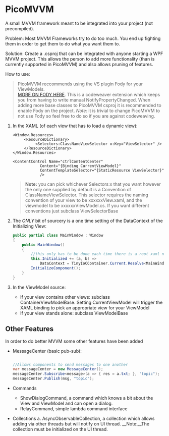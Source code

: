 PicoMVVM
========

A small MVVM framework meant to be integrated into your project (not precompiled).

Problem:
	Most MVVM Frameworks try to do too much.  You end up fighting them in order to get them to do what you want them to.

Solution:
	Create a .csproj that can be integrated with anyone starting a WPF MVVM project.  This allows the person to add more functionality (than is currently supported in PicoMVVM) and also allows pruning of features.

How to use:
>  PicoMVVM reccommends using the VS plugin Fody for your ViewModels.  
	[MORE ON FODY HERE](https://github.com/Fody/Fody).
	This is a codeweaver extension which keeps you from having to write manual NotifyPropertyChanged. 
	When adding more base classes to PicoMVVM csproj it is recommended to enable Fody on the project.
	_Note:_ it is trivial to change PicoMVVM to not use Fody so feel free to do so if you are against codeweaving.

1.  In the XAML (of each view that has to load a dynamic view):
	```xaml
	<Window.Resources>
	     <ResourceDictionary>
	          <Selectors:ClassNameViewSelector x:Key="ViewSelector" />
	     </ResourceDictionary>
	</Window.Resources>
    
	<ContentControl Name="ctrlContentCenter" 
        		Content="{Binding CurrentViewModel}"  
        		ContentTemplateSelector="{StaticResource ViewSelector}"
                />
	```
	> __Note:__ you can pick whichever Selectors:x that you want however the only one supplied by default is a Convention of ClassNameViewSelector. This selector requires the naming convention of your view to be xxxxxxView.xaml, and the viewmodel to be xxxxxxViewModel.cs.  If you want different conventions just subclass ViewSelectorBase

2.  The _ONLY_ bit of sourcery is a one time setting of the DataContext of the Initializing View:
	```cs
	public partial class MainWindow : Window
	{
		public MainWindow()
		{
			//this only has to be done each time there is a root xaml node
			this.Initialized += (a, b) => 
				DataContext = TinyIoCContainer.Current.Resolve<MainWindowViewModel>();
			InitializeComponent();
		}
	}
	```

3.  In the ViewModel source:
	*  If your view contains other views: subclass ContainerViewModelBase. Setting CurrentViewModel will trigger the XAML binding to pick an appropriate view for your ViewModel
	*  If your view stands alone: subclass ViewModelBase

Other Features
--------------
In order to do better MVVM some other features have been added

*  MessageCenter (basic pub-sub):
	```cs

	//Allows components to send messages to one another
	var messageCenter = new MessageCenter();
	messageCenter.Subscribe<message>(a => { res = a.txt; }, "topic");
	messageCenter.Publish(msg, "topic");


	```

*  Commands
	*  ShowDialogCommand, a command which knows a bit about the View and ViewModel and can open a dialog.
	*  RelayCommand, simple lambda command interface

*  Collections
	a.  AsyncObservableCollection, a collection which allows adding via other threads but will notify on UI thread.  __Note:__The collection must be initialized on the UI thread.
